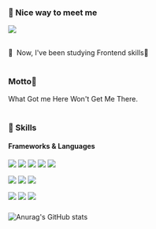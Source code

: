 ### 🤞 Nice way to meet me
<p>
  <a href="mailto:wogkdkrm112@gmail.com" target="_blank"><img src="https://img.shields.io/badge/wogkdkrm112@gmail.com-EA4335?style=flat-square&logo=Gmail&logoColor=white"/></a><br/><br/>
</p>
<p>
  👋&nbsp; Now, I've been studying Frontend skills🚀<br/><br/>
  
  ### Motto💪<br/>
  What Got me Here Won't Get Me There. <br/><br/>
</p>

### 🧊 Skills
#### Frameworks & Languages
<p>
  <img src="https://img.shields.io/badge/JavaScript-F7DF1E?style=flat-square&logo=JavaScript&logoColor=white"/>
  <img src="https://img.shields.io/badge/TypeScript-3178C6?style=flat-square&logo=TypeScript&logoColor=white"/>
  <img src="https://img.shields.io/badge/Nodejs-339933?style=flat-square&logo=Nodedotjs&logoColor=white"/>
  <img src="https://img.shields.io/badge/React-61DAFB?style=flat-square&logo=React&logoColor=black"/>
  <img src="https://img.shields.io/badge/Nextjs-000000?style=flat-square&logo=Nextdotjs&logoColor=white"/>
</p>
<p>
  <img src="https://img.shields.io/badge/Redux-Toolkit-764ABC?style=flat-square&logo=Redux&logoColor=white"/>
  <img src="https://img.shields.io/badge/React-Query-FF4154?style=flat-square&logo=reactquery&logoColor=white"/>
  <img src="https://img.shields.io/badge/React-Router-CA4245?style=flat-square&logo=reactrouter&logoColor=white"/>
</p>
<p>
  <img src="https://img.shields.io/badge/styled-components-DB7093?style=flat-square&logo=styled-components&logoColor=white"/>
  <img src="https://img.shields.io/badge/Sass-FF4154?style=flat-square&logo=Sass&logoColor=white"/>
  <img src="https://img.shields.io/badge/tailwindcss-06B6D4?style=flat-square&logo=tailwindcss&logoColor=white"/>
</p>

###
![Anurag's GitHub stats](https://github-readme-stats.vercel.app/api?username=jaehafe&show_icons=true&theme=dark)
